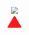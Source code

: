 <p align="center">
  <img src="https://readme-typing-svg.herokuapp.com?font=Oxygen+Mono&color=AAAAAA&size=24&center=true&vCenter=true&width=500&height=24&lines=CALCULATING+RESPONSE;WELCOME+TO+MY+GITHUB+PROFILE" width="500px">
  <br>
  <img src="https://github.com/Strappazzon/www/blob/master/static/img/triangle.png?raw=true" width="32px">
</p>
